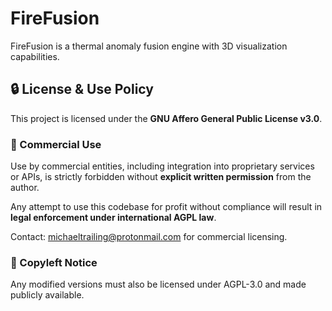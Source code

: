 # FireFusion

FireFusion is a thermal anomaly fusion engine with 3D visualization capabilities.

## 🔒 License & Use Policy

This project is licensed under the **GNU Affero General Public License v3.0**.

### 🚫 Commercial Use

Use by commercial entities, including integration into proprietary services or APIs, is strictly forbidden without **explicit written permission** from the author.

Any attempt to use this codebase for profit without compliance will result in **legal enforcement under international AGPL law**.

Contact: michaeltrailing@protonmail.com for commercial licensing.

### 🔄 Copyleft Notice

Any modified versions must also be licensed under AGPL-3.0 and made publicly available.
